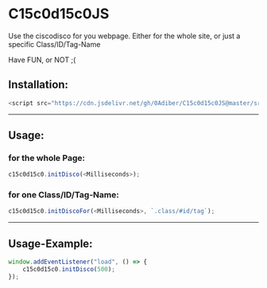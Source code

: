 # C15c0d15c0JS
Use the ciscodisco for you webpage.
Either for the whole site, or just a specific Class/ID/Tag-Name

Have FUN, or NOT ;(

## Installation:
```js
<script src="https://cdn.jsdelivr.net/gh/0Adiber/C15c0d15c0JS@master/src/c15c0d15c0.js"></script>
```

---

## Usage:

### for the whole Page:
```js
c15c0d15c0.initDisco(<Milliseconds>);
```
### for one Class/ID/Tag-Name:
```js
c15c0d15c0.initDiscoFor(<Milliseconds>, `.class/#id/tag`);
```

---

## Usage-Example:
```js
window.addEventListener("load", () => {
	c15c0d15c0.initDisco(500);
});
```

